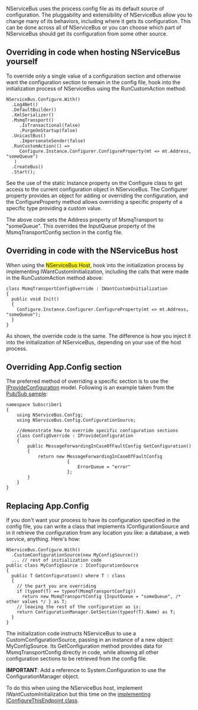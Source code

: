 <!--
title: "Customizing NServiceBus Configuration"
tags: 
-->
NServiceBus uses the process config file as its default source of configuration. The pluggability and extensibility of NServiceBus allow you to change many of its behaviors, including where it gets its configuration. This can be done across all of NServiceBus or you can choose which part of NServiceBus should get its configuration from some other source.

Overriding in code when hosting NServiceBus yourself
----------------------------------------------------

To override only a single value of a configuration section and otherwise want the configuration section to remain in the config file, hook into the initialization process of NServiceBus using the RunCustomAction method:


    NServiceBus.Configure.With()
      .Log4Net()
      .DefaultBuilder()
      .XmlSerializer()
      .MsmqTransport()
         .IsTransactional(false)
         .PurgeOnStartup(false)
      .UnicastBus()
         .ImpersonateSender(false)
      .RunCustomAction(() => 
         Configure.Instance.Configurer.ConfigureProperty(mt => mt.Address, "someQueue")
       )
      .CreateBus()
      .Start();


See the use of the static Instance property on the Configure class to get access to the current configuration object in NServiceBus. The Configurer property provides an object for adding or overriding the configuration, and the ConfigureProperty method allows overriding a specific property of a specific type providing a custom value.

The above code sets the Address property of MsmqTransport to
"someQueue". This overrides the InputQueue property of the MsmqTransportConfig section in the config file.

Overriding in code with the NServiceBus host
--------------------------------------------

When using the <span style="background-color:Yellow;">NServiceBus Host</span>, hook into the initialization process by implementing IWantCustomInitialization, including the calls that were made in the RunCustomAction method above:


    class MsmqTransportConfigOverride : IWantCustomInitialization
    {
      public void Init()
      {
        Configure.Instance.Configurer.ConfigureProperty(mt => mt.Address, "someQueue");
      }
    }


As shown, the override code is the same. The difference is how you inject it into the initialization of NServiceBus, depending on your use of the host process.

Overriding App.Config section
-----------------------------

The preferred method of overriding a specific section is to use the
[IProvideConfiguration<t>](https://github.com/NServiceBus/NServiceBus/blob/master/src/config/NServiceBus.Config/ConfigurationSource/IConfigurationSource.cs#L23) model. Following is an example taken from the [Pub/Sub sample](https://github.com/NServiceBus/NServiceBus/blob/develop/Samples/PubSub/Subscriber1/ConfigOverride.cs):

    namespace Subscriber1
    {
        using NServiceBus.Config;
        using NServiceBus.Config.ConfigurationSource;

        //demonstrate how to override specific configuration sections
        class ConfigOverride : IProvideConfiguration
        {
            public MessageForwardingInCaseOfFaultConfig GetConfiguration()
            {
                return new MessageForwardingInCaseOfFaultConfig
                           {
                               ErrorQueue = "error"
                           };
            }
        }
    }

Replacing App.Config
--------------------

If you don't want your process to have its configuration specified in the config file, you can write a class that implements IConfigurationSource and in it retrieve the configuration from any location you like: a database, a web service, anything. Here's how:


    NServiceBus.Configure.With()
      .CustomConfigurationSource(new MyConfigSource())
      ... // rest of initialization code
    public class MyConfigSource : IConfigurationSource
    {
      public T GetConfiguration() where T : class
      {
        // the part you are overriding
        if (typeof(T) == typeof(MsmqTransportConfig))
          return new MsmqTransportConfig {InputQueue = "someQueue", /* other values */ } as T;
        // leaving the rest of the configuration as is:
        return ConfigurationManager.GetSection(typeof(T).Name) as T;
      }
    }


The initialization code instructs NServiceBus to use a CustomConfigurationSource, passing in an instance of a new object: MyConfigSource. Its GetConfiguration method provides data for MsmqTransportConfig directly in code, while allowing all other configuration sections to be retrieved from the config file.

**IMPORTANT**: Add a reference to System.Configuration to use the ConfigurationManager object.

To do this when using the NServiceBus host, implement IWantCustomInitialization but this time on the [implementing IConfigureThisEndpoint class](the-nservicebus-host).

